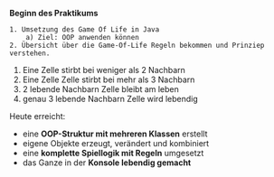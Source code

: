 **Beginn des Praktikums**

	1. Umsetzung des Game Of Life in Java
		a) Ziel: OOP anwenden können
	2. Übersicht über die Game-Of-Life Regeln bekommen und Prinziep verstehen.

1. Eine Zelle stirbt bei weniger als 2 Nachbarn
2. Eine Zelle Zelle stirbt bei mehr als 3 Nachbarn
3. 2 lebende Nachbarn Zelle bleibt am leben
4. genau 3 lebende Nachbarn Zelle wird lebendig


Heute erreicht:
- eine **OOP-Struktur mit mehreren Klassen** erstellt
- eigene Objekte erzeugt, verändert und kombiniert
- eine **komplette Spiellogik mit Regeln** umgesetzt
- das Ganze in der **Konsole lebendig gemacht**